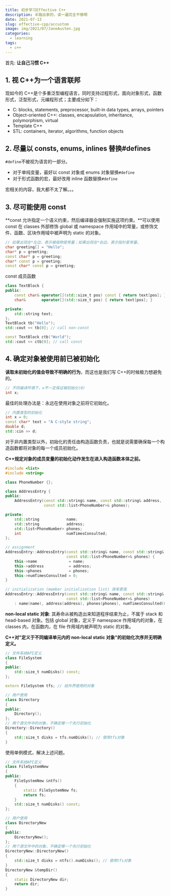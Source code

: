 ```yaml
---
title: 初步学习Effective C++
description: 半路出家的，读一遍完全不够啊
date: 2021-07-13
slug: effective-cpp/accustom
image: img/2021/07/JaneAusten.jpg
categories:
  - learning
tags:
  - c++
---
```


首先: **让自己习惯 C++**

## 1. 视 C++为一个语言联邦

现如今的 C++是个多重泛型编程语言，同时支持过程形式，面向对象形式，函数形式，泛型形式，元编程形式；主要成分如下：

- C: blocks, statements, preprocessor, built-in data types, arrays, pointers
- Object-oriented C++: classes, encapsulation, inheritance, polymorphism, virtual
- Template C++
- STL: containers, iterator, algorithms, function objects

## 2. 尽量以 consts, enums, inlines 替换#defines

`#define`不被视为语言的一部分。

- 对于单纯变量，最好以 const 对象或 enums 对象替换`#define`
- 对于形式函数的宏，最好改用 inline 函数替换`#define`

宏相关的内容，我大都不太了解。。。

## 3. 尽可能使用 const

**const 允许指定一个语义约束，然后编译器会强制实施这项约束。**可以使用 const 在 classes 外部修饰 global 或 namespace 作用域中的常量，或修饰文件、函数、区块作用域中被声明为 static 的对象。

```c++
// 如果出现在*左边，表示被指物是常量；如果出现在*右边，表示指针是常量。
char greeting[] = "Hello";
char* p = greeting;
const char* p = greeting;
char* const p = greeting;
const char* const p = greeting;
```

const 成员函数

```c++
class TextBlock {
public:
    const char& operator[](std::size_t pos) const { return text[pos]; }
    char&       operator[](std::size_t pos) { return text[pos]; }

private:
    std::string text;
};
TextBlock tb("Hello");
std::cout << tb[0]; // call non-const

const TextBlock ctb("World");
std::cout << ctb[0]; // call const
```

## 4. 确定对象被使用前已被初始化

**读取未初始化的值会导致不明确的行为**，而这也是我们写 C++的时候极力想避免的。

```c++
// 不同编译环境下，x不一定保证被初始化(0)
int x;
```

最佳的处理办法是：永远在使用对象之前将它初始化。

```c++
// 内置类型的初始化
int x = 0;
const char* text = "A C-style string";
double d;
std::cin >> d;
```

对于非内置类型以外，初始化的责任由构造函数负责，也就是说需要确保每一个构造函数都将对象的每一个成员初始化。

**C++规定对象的成员变量的初始化动作发生在进入构造函数本体之前。**

```c++
#include <list>
#include <string>

class PhoneNumber {};

class AddressEntry {
public:
    AddressEntry(const std::string& name, const std::string& address,
                 const std::list<PhoneNumber>& phones);

private:
    std::string            name;
    std::string            address;
    std::list<PhoneNumber> phones;
    int                    numTimesConsulted;
};

// assignment
AddressEntry::AddressEntry(const std::string& name, const std::string& address,
                           const std::list<PhoneNumber>& phones) {
    this->name              = name;
    this->address           = address;
    this->phones            = phones;
    this->numTimesConsulted = 0;
}

// initialization (member initialization list) 效率更高
AddressEntry::AddressEntry(const std::string& name, const std::string& address,
                           const std::list<PhoneNumber>& phones)
    : name(name), address(address), phones(phones), numTimesConsulted(0) {}
```

**non-local static 对象**: 其寿命从被构造出来知道程序结束为止，不属于 stack 和 head-based 对象。包括 global 对象，定义于 namespace 作用域内的对象，在 classes 内，在函数内，在 file 作用域内被声明为 static 的对象。

**C++对"定义于不同编译单元内的 non-local static 对象"的初始化次序并无明确定义。**

```c++
// 文件系统API定义
class FileSystem
{
public:
    std::size_t numDisks() const;
};

extern FileSystem tfs; // 给外界使用的对象

// 用户使用
class Directory
{
public:
    Directory();
};
// 两个源文件中的对象，不确定哪一个先行初始化
Directory::Directory()
{
    std::size_t disks = tfs.numDisks(); // 使用tfs对象
}
```

使用单例模式，解决上述问题。

```c++
// 文件系统API定义
class FileSystemNew
{
public:
    FileSystemNew &ntfs()
    {
        static FileSystemNew fs;
        return fs;
    }
    std::size_t numDisks() const;
};

// 用户使用
class DirectoryNew
{
public:
    DirectoryNew();
};
// 两个源文件中的对象，不确定哪一个先行初始化
DirectoryNew::DirectoryNew()
{
    std::size_t disks = ntfs().numDisks(); // 使用tfs对象
}
DirectoryNew &tempDir()
{
    static DirectoryNew dir;
    return dir;
}
```
